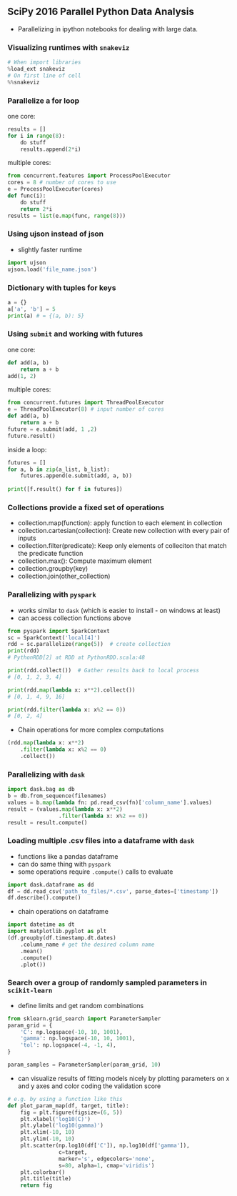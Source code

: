 ## SciPy 2016 Parallel Python Data Analysis
- Parallelizing in ipython notebooks for dealing with large data.   

### Visualizing runtimes with `snakeviz`
```python
# When import libraries
%load_ext snakeviz
# On first line of cell
%%snakeviz
```

### Parallelize a for loop

one core:
```python
results = []   
for i in range(8):   
    do stuff   
    results.append(2*i)   
```

multiple cores:
```python
from concurrent.features import ProcessPoolExecutor   
cores = 8 # number of cores to use   
e = ProcessPoolExecutor(cores)   
def func(i):   
    do stuff   
    return 2*i   
results = list(e.map(func, range(8)))   
```

### Using ujson instead of json
- slightly faster runtime
```python
import ujson
ujson.load('file_name.json')
```

### Dictionary with tuples for keys
```python
a = {}
a['a', 'b'] = 5
print(a) # = {(a, b): 5}
```

### Using `submit` and working with futures
one core:
```python
def add(a, b)
    return a + b
add(1, 2)
```
multiple cores:
```python
from concurrent.futures import ThreadPoolExecutor
e = ThreadPoolExecutor(8) # input number of cores
def add(a, b)
    return a + b
future = e.submit(add, 1 ,2)
future.result()
```
inside a loop:
```python
futures = []
for a, b in zip(a_list, b_list):
    futures.append(e.submit(add, a, b))
    
print([f.result() for f in futures])
```

### Collections provide a fixed set of operations
- collection.map(function): apply function to each element in collection
- collection.cartesian(collection): Create new collection with every pair of inputs
- collection.filter(predicate): Keep only elements of colleciton that match the predicate function
- collection.max(): Compute maximum element
- collection.groupby(key)
- collection.join(other_collection)   

### Parallelizing with `pyspark` 
- works similar to `dask` (which is easier to install - on windows at least)
- can access collection functions above
```python
from pyspark import SparkContext
sc = SparkContext('local[4]')
rdd = sc.parallelize(range(5))  # create collection
print(rdd)
# PythonRDD[2] at RDD at PythonRDD.scala:48

print(rdd.collect())  # Gather results back to local process
# [0, 1, 2, 3, 4]

print(rdd.map(lambda x: x**2).collect())
# [0, 1, 4, 9, 16]

print(rdd.filter(lambda x: x%2 == 0))
# [0, 2, 4]
```
- Chain operations for more complex computations
```python
(rdd.map(lambda x: x**2)
    .filter(lambda x: x%2 == 0)
    .collect())
```

### Parallelizing with `dask`
```python
import dask.bag as db
b = db.from_sequence(filenames)
values = b.map(lambda fn: pd.read_csv(fn)['column_name'].values)
result = (values.map(lambda x: x**2)
                .filter(lambda x: x%2 == 0))
result = result.compute()
```


### Loading multiple .csv files into a dataframe with `dask`
- functions like a pandas dataframe
- can do same thing with `pyspark`
- some operations require `.compute()` calls to evaluate
```python
import dask.dataframe as dd
df = dd.read_csv('path_to_files/*.csv', parse_dates=['timestamp'])
df.describe().compute()
```
- chain operations on dataframe
```python
import datetime as dt
import matplotlib.pyplot as plt
(df.groupby(df.timestamp.dt.dates)
    .column_name # get the desired column name
    .mean()
    .compute()
    .plot())
```

### Search over a group of randomly sampled parameters in `scikit-learn`
- define limits and get random combinations
```python
from sklearn.grid_search import ParameterSampler
param_grid = {
    'C': np.logspace(-10, 10, 1001),
    'gamma': np.logspace(-10, 10, 1001),
    'tol': np.logspace(-4, -1, 4),
}

param_samples = ParameterSampler(param_grid, 10)
```
- can visualize results of fitting models nicely by plotting parameters on x and y axes and color coding the validation score
```python
# e.g. by using a function like this
def plot_param_map(df, target, title):
    fig = plt.figure(figsize=(6, 5))
    plt.xlabel('log10(C)')
    plt.ylabel('log10(gamma)')
    plt.xlim(-10, 10)
    plt.ylim(-10, 10)
    plt.scatter(np.log10(df['C']), np.log10(df['gamma']),
                c=target,
                marker='s', edgecolors='none',
                s=80, alpha=1, cmap='viridis')
    plt.colorbar()
    plt.title(title)
    return fig
```

